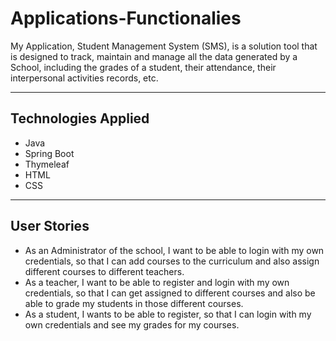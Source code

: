 # Applications-Functionalies
My Application, Student Management System (SMS), is a solution tool that is designed to track, maintain and manage all the data generated by a School, including the
grades of a student, their attendance, their interpersonal activities records, etc.

________________________________________________________________________________________________________________________________________
## Technologies Applied
* Java
* Spring Boot
* Thymeleaf
* HTML
* CSS

________________________________________________________________________________________________________________________________________
## User Stories
* As an Administrator of the school, I want to be able to login with my own credentials, so that I can add courses to the curriculum and also assign different courses to different teachers.
* As a teacher, I want to be able to register and login with my own credentials, so that I can get assigned to different courses and also be able to grade my students in those different courses.
* As a student, I wants to be able to register, so that I can login with my own credentials and see my grades for my courses.
